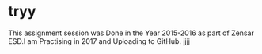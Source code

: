 # tryy
This assignment session was Done in the Year 2015-2016 as part of Zensar ESD.I am Practising in 2017 and Uploading to GitHub.
jjjj


